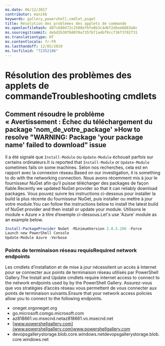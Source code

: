 ```yaml
---
ms.date: 06/12/2017
contributor: manikb
keywords: gallery,powershell,cmdlet,psget
title: Résolution des problèmes des applets de commande
ms.openlocfilehash: d87c680472c2588efbfe8b3c4d6f2dbee6883a0c
ms.sourcegitcommit: debd2b38fb8070a7357bf1a4bf9cc736f3702f31
ms.translationtype: HT
ms.contentlocale: fr-FR
ms.lasthandoff: 12/05/2019
ms.locfileid: "72352106"
---
```

# <a name="troubleshooting-cmdlets"></a><span data-ttu-id="857da-103">Résolution des problèmes des applets de commande</span><span class="sxs-lookup"><span data-stu-id="857da-103">Troubleshooting cmdlets</span></span>

## <a name="how-to-resolve-warning-package-your-package-name-failed-to-download-issue"></a><span data-ttu-id="857da-104">Comment résoudre le problème « Avertissement : Échec du téléchargement du package 'nom_de_votre_package' »</span><span class="sxs-lookup"><span data-stu-id="857da-104">How to resolve "WARNING: Package 'your package name' failed to download" issue</span></span>

<span data-ttu-id="857da-105">Il a été signalé que `Install-Module` ou `Update-Module` échouait parfois sur certains ordinateurs.</span><span class="sxs-lookup"><span data-stu-id="857da-105">It is reported that `Install-Module` or `Update-Module` sometimes fails on some machines.</span></span> <span data-ttu-id="857da-106">Selon nos recherches, cela est en rapport avec la connexion réseau.</span><span class="sxs-lookup"><span data-stu-id="857da-106">Based on our investigation, it is something to do with the networking connection.</span></span> <span data-ttu-id="857da-107">Nous avons récemment mis à jour le fournisseur NuGet afin qu’il puisse télécharger des packages de façon fiable.</span><span class="sxs-lookup"><span data-stu-id="857da-107">Recently we updated NuGet provider so that it can reliably download packages.</span></span> <span data-ttu-id="857da-108">Vous pouvez suivre les instructions ci-dessous pour installer la build la plus récente du fournisseur NuGet, puis installer ou mettre à jour votre module.</span><span class="sxs-lookup"><span data-stu-id="857da-108">You can follow the instructions below to install the latest build of NuGet provider and then install or update your module.</span></span> <span data-ttu-id="857da-109">Utilisons le module « Azure » à titre d’exemple ci-dessous.</span><span class="sxs-lookup"><span data-stu-id="857da-109">Let's use 'Azure' module as an example below.</span></span>

```powershell
Install-PackageProvider NuGet -MinimumVersion 2.8.5.206 -Force
Launch new PowerShell Console
Update-Module Azure -Verbose
```

### <a name="required-network-endpoints"></a><span data-ttu-id="857da-110">Points de terminaison réseau requis</span><span class="sxs-lookup"><span data-stu-id="857da-110">Required network endpoints</span></span>

<span data-ttu-id="857da-111">Les cmdlets d’installation et de mise à jour nécessitent un accès à Internet pour se connecter aux points de terminaison réseau utilisés par PowerShell Gallery.</span><span class="sxs-lookup"><span data-stu-id="857da-111">The Install and Update cmdlets require internet access to connect to the network endpoints used by by the PowerShell Gallery.</span></span> <span data-ttu-id="857da-112">Assurez-vous que vos stratégies d’accès réseau vous permettent de vous connecter aux points de terminaison suivants.</span><span class="sxs-lookup"><span data-stu-id="857da-112">Ensure that your network access policies allow you to connect to the following endpoints.</span></span>

- <span data-ttu-id="857da-113">oneget.org</span><span class="sxs-lookup"><span data-stu-id="857da-113">oneget.org</span></span>
- <span data-ttu-id="857da-114">go.microsoft.com</span><span class="sxs-lookup"><span data-stu-id="857da-114">go.microsoft.com</span></span>
- <span data-ttu-id="857da-115">az818661.vo.msecnd.net</span><span class="sxs-lookup"><span data-stu-id="857da-115">az818661.vo.msecnd.net</span></span>
- <span data-ttu-id="857da-116">[www.powershellgallery.com](www.powershellgallery.com)</span><span class="sxs-lookup"><span data-stu-id="857da-116">www.powershellgallery.com</span></span>
- <span data-ttu-id="857da-117">devopsgallerystorage.blob.core.windows.net</span><span class="sxs-lookup"><span data-stu-id="857da-117">devopsgallerystorage.blob.core.windows.net</span></span>
